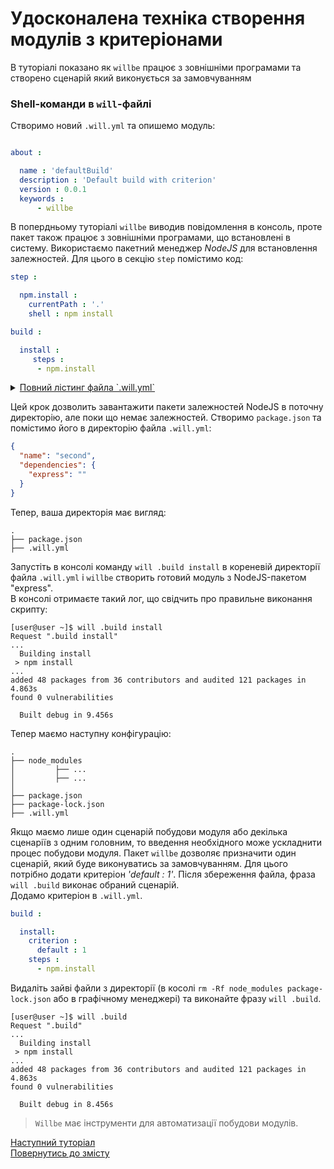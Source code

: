 # Удосконалена техніка створення модулів з критеріонами

В туторіалі показано як `willbe` працює з зовнішніми програмами та створено сценарій який виконується за замовчуванням

### <a name="will-module-creation"></a> Shell-команди в `will`-файлі    

Створимо новий `.will.yml` та опишемо модуль:
```yaml

about :

  name : 'defaultBuild'
  description : 'Default build with criterion'
  version : 0.0.1
  keywords :
      - willbe

```

<a name="shell-resource"></a>  

В попердньому туторіалі `willbe` виводив повідомлення в консоль, проте пакет також працює з зовнішніми програмами, що встановлені в систему. Використаємо пакетний менеджер _NodeJS_ для встановлення залежностей. Для цього в секцію `step` помістимо код:

```yaml
step :

  npm.install :
    currentPath : '.'
    shell : npm install

build :

  install :
     steps :
      - npm.install

```

<details>
  <summary><u>Повний лістинг файла `.will.yml`</u></summary>

```yaml

about :

  name : 'second'
  description : 'Second module'
  version : 0.0.2
  keywords :
      - willbe

step :

  npm.install :
    currentPath : '.'
    shell : npm install

build :

  install:
    steps :
      - npm.install

```

</details>

Цей крок дозволить завантажити пакети залежностей NodeJS в поточну директорію, але поки що немає залежностей. Створимо `package.json` та помістимо його в директорію файла `.will.yml`:

``` json
{
  "name": "second",
  "dependencies": {
    "express": ""
  }
}

```

Тепер, ваша директорія має вигляд:

```
.
├── package.json
├── .will.yml

```

Запустіть в консолі команду `will .build install` в кореневій директорії файла `.will.yml` і `willbe` створить готовий модуль з NodeJS-пакетом "express".  
В консолі отримаєте такий лог, що свідчить про правильне виконання скрипту:

```
[user@user ~]$ will .build install
Request ".build install"
...
  Building install
 > npm install
...
added 48 packages from 36 contributors and audited 121 packages in 4.863s
found 0 vulnerabilities

  Built debug in 9.456s

```

Тепер маємо наступну конфігурацію:

```
.
├── node_modules
│         ├── ...
│         ├── ...
│ 
├── package.json
├── package-lock.json
├── .will.yml

```

Якщо маємо лише один сценарій побудови модуля або декілька сценаріїв з одним головним, то введення необхідного може ускладнити процес побудови модуля. Пакет `willbe` дозволяє призначити один сценарій, який буде виконуватись за замовчуванням. Для цього потрібно додати критеріон _'default : 1'_. Після збереження файла, фраза `will .build` виконає обраний сценарій.  
Додамо критеріон в `.will.yml`.

```yaml
build :

  install:
    criterion :
      default : 1
    steps :
      - npm.install

```

Видаліть зайві файли з директорії (в косолі `rm -Rf node_modules package-lock.json` або в графічному менеджері) та виконайте фразу `will .build`.

```
[user@user ~]$ will .build
Request ".build"
...
  Building install
 > npm install
...
added 48 packages from 36 contributors and audited 121 packages in 4.863s
found 0 vulnerabilities

  Built debug in 8.456s

```

> `Willbe` має інструменти для автоматизації побудови модулів.

[Наступний туторіал](ExportedWillFile.ukr.md)  
[Повернутись до змісту](Topics.ukr.md)